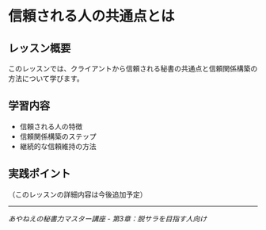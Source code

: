 # 信頼される人の共通点とは

## レッスン概要
このレッスンでは、クライアントから信頼される秘書の共通点と信頼関係構築の方法について学びます。

## 学習内容
- 信頼される人の特徴
- 信頼関係構築のステップ
- 継続的な信頼維持の方法

## 実践ポイント
（このレッスンの詳細内容は今後追加予定）

---
*あやねえの秘書力マスター講座 - 第3章：脱サラを目指す人向け*

